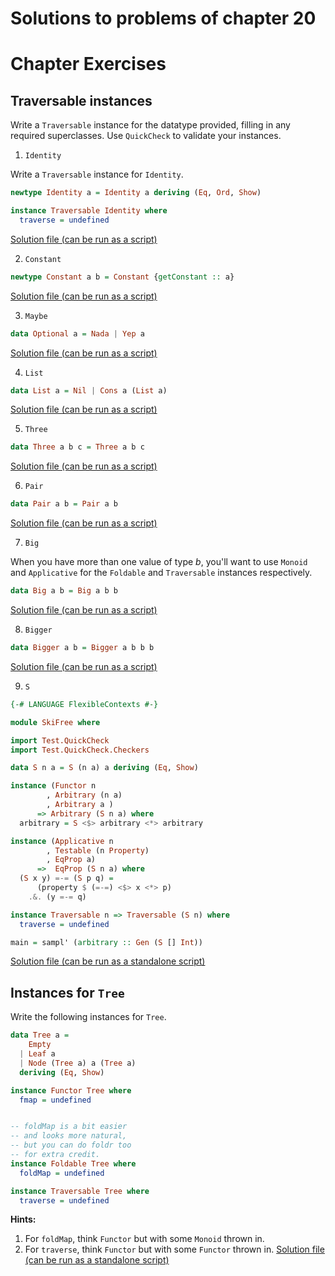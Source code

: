 # Solutions to problems of chapter 20
# Chapter Exercises

## Traversable instances

Write a `Traversable` instance for the datatype provided, filling in any required superclasses. Use `QuickCheck` to validate your instances.

1. `Identity`

Write a `Traversable` instance for `Identity`.
```hs
newtype Identity a = Identity a deriving (Eq, Ord, Show)

instance Traversable Identity where
  traverse = undefined
```
[Solution file (can be run as a script)](exercise.files/identityTraversable.hs)

2. `Constant`

```hs
newtype Constant a b = Constant {getConstant :: a}
```
[Solution file (can be run as a script)](exercise.files/constantTraversable.hs)

3. `Maybe`

```hs
data Optional a = Nada | Yep a
```
[Solution file (can be run as a script)](exercise.files/optionalTraversable.hs)

4. `List`

```hs
data List a = Nil | Cons a (List a)
```
[Solution file (can be run as a script)](exercise.files/listTraversal.hs)

5. `Three`

```hs
data Three a b c = Three a b c
```
[Solution file (can be run as a script)](exercise.files/threeTraversal.hs)

6. `Pair`

```hs
data Pair a b = Pair a b
```
[Solution file (can be run as a script)](exercise.files/pairTraversable.hs)

7. `Big`

When you have more than one value of type _b_, you'll want to use `Monoid` and `Applicative` for the `Foldable` and `Traversable` instances respectively.

```hs
data Big a b = Big a b b
```
[Solution file (can be run as a script)](exercise.files/bigTraversal.hs)

8. `Bigger`

```hs
data Bigger a b = Bigger a b b b
```
[Solution file (can be run as a script)](exercise.files/biggerTraversable.hs)

9. `S`

```hs
{-# LANGUAGE FlexibleContexts #-}

module SkiFree where

import Test.QuickCheck
import Test.QuickCheck.Checkers

data S n a = S (n a) a deriving (Eq, Show)

instance (Functor n
        , Arbitrary (n a)
        , Arbitrary a )
      => Arbitrary (S n a) where
  arbitrary = S <$> arbitrary <*> arbitrary

instance (Applicative n
        , Testable (n Property)
        , EqProp a)
      =>  EqProp (S n a) where
  (S x y) =-= (S p q) =
      (property $ (=-=) <$> x <*> p)
    .&. (y =-= q)

instance Traversable n => Traversable (S n) where
  traverse = undefined

main = sampl' (arbitrary :: Gen (S [] Int))
```
[Solution file (can be run as a standalone script)](exercise.files/skiFreeTraversable.hs)


## Instances for `Tree`

Write the following instances for `Tree`.

```hs
data Tree a =
    Empty
  | Leaf a
  | Node (Tree a) a (Tree a)
  deriving (Eq, Show)

instance Functor Tree where
  fmap = undefined


-- foldMap is a bit easier
-- and looks more natural,
-- but you can do foldr too
-- for extra credit.
instance Foldable Tree where
  foldMap = undefined

instance Traversable Tree where
  traverse = undefined
```

**Hints:**
1. For `foldMap`, think `Functor` but with some `Monoid` thrown in.
2. For `traverse`, think `Functor` but with some `Functor` thrown in.
[Solution file (can be run as a standalone script)](exercise.files/treeTraversable.hs)
